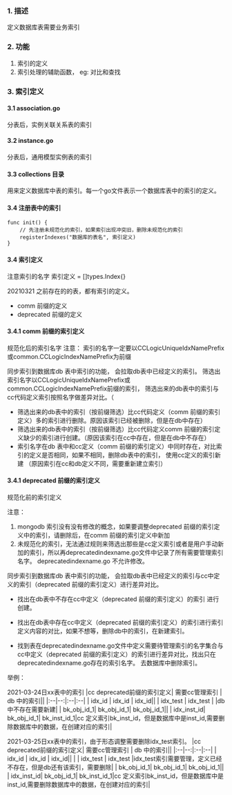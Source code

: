### 1. 描述

定义数据库表需要业务索引

### 2. 功能

1. 索引的定义
2. 索引处理的辅助函数， eg: 对比和查找

### 3. 索引定义

#### 3.1 association.go

分表后，实例关联关系表的索引

#### 3.2 instance.go

分表后，通用模型实例表的索引

#### 3.3 collections 目录

用来定义数据库中表的索引。每一个go文件表示一个数据库表中的索引的定义。

#### 3.4 注册表中的索引

```
func init() {
	// 先注册未规范化的索引，如果索引出现冲突旧，删除未规范化的索引
	registerIndexes("数据库的表名", 索引定义)
}
```

#### 3.4 索引定义

注意索引的名字
索引定义 = []types.Index{}

20210321 之前存在的的表，都有索引的定义。

- comm 前缀的定义
- deprecated 前缀的定义

#### 3.4.1 comm 前缀的索引定义

规范化后的索引名字
注意： 索引的名字一定要以CCLogicUniqueIdxNamePrefix或common.CCLogicIndexNamePrefix为前缀

同步索引到数据库db 表中索引的功能， 会拉取db表中已经定义的索引。
筛选出索引名字以CCLogicUniqueIdxNamePrefix或common.CCLogicIndexNamePrefix前缀的索引， 筛选出来的db表中的索引与cc代码定义索引按照名字做差异对比。（

- 筛选出来的db表中的索引（按前缀筛选）比cc代码定义（comm 前缀的索引定义）多的索引进行删除。原因该索引已经被删除，但是在db中存在）
- 筛选出来的db表中的索引（按前缀筛选）比cc代码定义comm 前缀的索引定义缺少的索引进行创建。（原因该索引在cc中存在，但是在db中不存在）
- 索引名字在db 表中和cc定义（comm 前缀的索引定义）中同时存在，对比索引的定义是否相同，如果不相同，删除db表中的索引，
  使用cc定义的索引新建 （原因索引在cc和db定义不同，需要重新建立索引）

#### 3.4.1 deprecated 前缀的索引定义

规范化前的索引定义

注意：

1. mongodb 索引没有没有修改的概念，如果要调整deprecated 前缀的索引定义中的索引，请删除后，在comm 前缀的索引定义中新加
2. 未规范化的索引，无法通过规则来筛选出那些是cc定义索引或者是用户手动新加的索引，所以再deprecatedindexname.go文件中记录了所有需要管理索引名字。
   deprecatedindexname.go 不允许修改。

同步索引到数据库db 表中索引的功能， 会拉取db表中已经定义的索引与cc中定义的索引（deprecated 前缀的索引定义）进行差异对比。

- 找出在db表中不存在cc中定义（deprecated 前缀的索引定义）的索引 进行创建。
- 找出在db表中存在cc中定义（deprecated 前缀的索引定义）的索引进行索引定义内容的对比，如果不想等，删除db中的索引，在新建索引。

- 找到表在deprecatedindexname.go文件中定义需要待管理索引的名字集合与cc中定义（deprecated
  前缀的索引定义）的索引进行差异对比，找出只在deprecatedindexname.go存在的索引名字。 去数据库中删除索引。

举例：

2021-03-24日xx表中的索引
|cc deprecated前缀的索引定义| 需要cc管理索引 | db 中的索引||
|:--|--:|:--|:--|
| idx_id | idx_id | idx_id||
| idx_test | idx_test | |db中不存在需要新建|
| bk_obj_id_1| bk_obj_id_1| bk_obj_id_1||
| idx_inst_id| bk_obj_id_1| bk_inst_id_1|cc 定义索引bk_inst_id，但是数据库中是inst_id,需要删除数据库中的数据，在创建对应的索引|

2021-03-25日xx表中的索引，由于形态调整需要删除idx_test索引。
|cc deprecated前缀的索引定义| 需要cc管理索引 | db 中的索引||
|:--|--:|:--|:--|
| idx_id | idx_id | idx_id||
| | idx_test | idx_test |idx_test索引需要管理，定义已经不存在，但是db还有该索引，需要删除|
| bk_obj_id_1| bk_obj_id_1| bk_obj_id_1||
| idx_inst_id| bk_obj_id_1| bk_inst_id_1|cc 定义索引bk_inst_id，但是数据库中是inst_id,需要删除数据库中的数据，在创建对应的索引|









